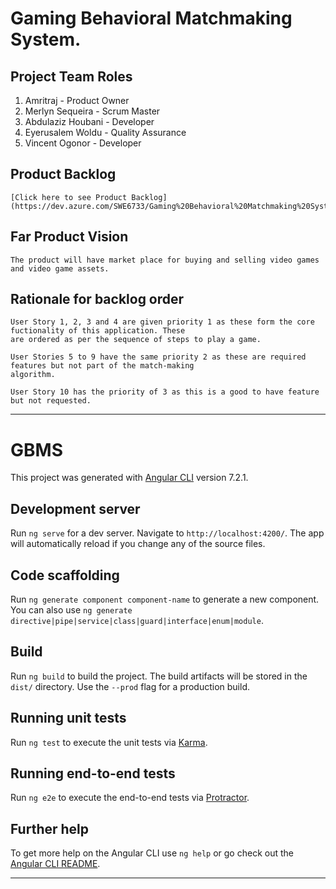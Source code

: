#	Gaming Behavioral Matchmaking System. 

##	Project Team Roles

1. Amritraj - Product Owner
2. Merlyn Sequeira - Scrum Master
3. Abdulaziz Houbani - Developer
4. Eyerusalem Woldu - Quality Assurance
5. Vincent Ogonor - Developer


## Product Backlog  

	[Click here to see Product Backlog](https://dev.azure.com/SWE6733/Gaming%20Behavioral%20Matchmaking%20System/_backlogs/backlog/Gaming%20Behavioral%20Matchmaking%20System%20Team/Stories)

## Far Product Vision 

	The product will have market place for buying and selling video games and video game assets.

## Rationale for backlog order  
	
	User Story 1, 2, 3 and 4 are given priority 1 as these form the core fuctionality of this application. These 
	are ordered as per the sequence of steps to play a game.

	User Stories 5 to 9 have the same priority 2 as these are required features but not part of the match-making 
	algorithm.

	User Story 10 has the priority of 3 as this is a good to have feature but not requested.

---
# GBMS

This project was generated with [Angular CLI](https://github.com/angular/angular-cli) version 7.2.1.

## Development server

Run `ng serve` for a dev server. Navigate to `http://localhost:4200/`. The app will automatically reload if you change any of the source files.

## Code scaffolding

Run `ng generate component component-name` to generate a new component. You can also use `ng generate directive|pipe|service|class|guard|interface|enum|module`.

## Build

Run `ng build` to build the project. The build artifacts will be stored in the `dist/` directory. Use the `--prod` flag for a production build.

## Running unit tests

Run `ng test` to execute the unit tests via [Karma](https://karma-runner.github.io).

## Running end-to-end tests

Run `ng e2e` to execute the end-to-end tests via [Protractor](http://www.protractortest.org/).

## Further help

To get more help on the Angular CLI use `ng help` or go check out the [Angular CLI README](https://github.com/angular/angular-cli/blob/master/README.md).

---